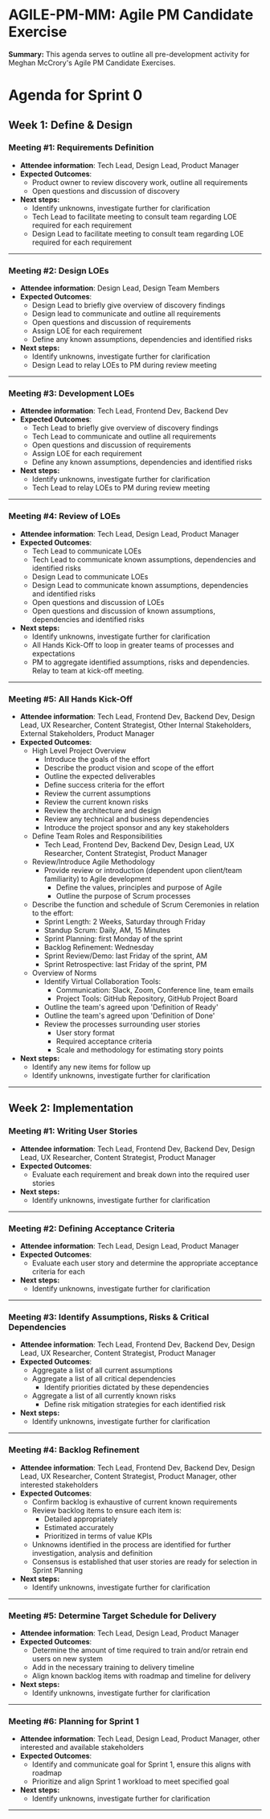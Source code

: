 # AGILE-PM-MM: Agile PM Candidate Exercise

**Summary:** This agenda serves to outline all pre-development activity for Meghan McCrory's Agile PM Candidate Exercises.

# Agenda for Sprint 0

## Week 1: Define & Design
### Meeting #1: Requirements Definition 
- **Attendee information**: Tech Lead, Design Lead, Product Manager
- **Expected Outcomes**:  
  - Product owner to review discovery work, outline all requirements  
  - Open questions and discussion of discovery  
- **Next steps:**
  - Identify unknowns, investigate further for clarification
  - Tech Lead to facilitate meeting to consult team regarding LOE required for each requirement
  - Design Lead to facilitate meeting to consult team regarding LOE required for each requirement
---
### Meeting #2: Design LOEs  
- **Attendee information**: Design Lead, Design Team Members
- **Expected Outcomes**: 
  - Design Lead to briefly give overview of discovery findings
  - Design lead to communicate and outline all requirements 
  - Open questions and discussion of requirements
  - Assign LOE for each requirement
  - Define any known assumptions, dependencies and identified risks
- **Next steps:**
  - Identify unknowns, investigate further for clarification
  - Design Lead to relay LOEs to PM during review meeting
---
### Meeting #3: Development LOEs  
- **Attendee information**: Tech Lead, Frontend Dev, Backend Dev
- **Expected Outcomes**: 
  - Tech Lead to briefly give overview of discovery findings
  - Tech Lead to communicate and outline all requirements 
  - Open questions and discussion of requirements
  - Assign LOE for each requirement
  - Define any known assumptions, dependencies and identified risks
- **Next steps:**
  - Identify unknowns, investigate further for clarification
  - Tech Lead to relay LOEs to PM during review meeting
---
### Meeting #4: Review of LOEs  
- **Attendee information**: Tech Lead, Design Lead, Product Manager
- **Expected Outcomes**: 
  - Tech Lead to communicate LOEs
  - Tech Lead to communicate known assumptions, dependencies and identified risks
  - Design Lead to communicate LOEs
  - Design Lead to communicate known assumptions, dependencies and identified risks
  - Open questions and discussion of LOEs
  - Open questions and discussion of known assumptions, dependencies and identified risks
- **Next steps:**
  - Identify unknowns, investigate further for clarification
  - All Hands Kick-Off to loop in greater teams of processes and expectations
  - PM to aggregate identified assumptions, risks and dependencies. Relay to team at kick-off meeting.
---
### Meeting #5: All Hands Kick-Off  
- **Attendee information**: Tech Lead, Frontend Dev, Backend Dev, Design Lead, UX Researcher, Content Strategist, Other Internal Stakeholders, External Stakeholders, Product Manager
- **Expected Outcomes**: 
  - High Level Project Overview
    - Introduce the goals of the effort
    - Describe the product vision and scope of the effort
    - Outline the expected deliverables
    - Define success criteria for the effort
    - Review the current assumptions
    - Review the current known risks
    - Review the architecture and design
    - Review any technical and business dependencies
    - Introduce the project sponsor and any key stakeholders
  - Define Team Roles and Responsibilities
    - Tech Lead, Frontend Dev, Backend Dev, Design Lead, UX Researcher, Content Strategist, Product Manager
  - Review/Introduce Agile Methodology
    - Provide review or introduction (dependent upon client/team familiarity) to Agile development
      - Define the values, principles and purpose of Agile
      - Outline the purpose of Scrum processes
  - Describe the function and schedule of Scrum Ceremonies in relation to the effort:
      - Sprint Length: 2 Weeks, Saturday through Friday
      - Standup Scrum: Daily, AM, 15 Minutes
      - Sprint Planning: first Monday of the sprint
      - Backlog Refinement: Wednesday
      - Sprint Review/Demo: last Friday of the sprint, AM
      - Sprint Retrospective: last Friday of the sprint, PM
  - Overview of Norms
    - Identify Virtual Collaboration Tools:
      - Communication: Slack, Zoom, Conference line, team emails
      - Project Tools: GitHub Repository, GitHub Project Board
    - Outline the team's agreed upon 'Definition of Ready'
    - Outline the team's agreed upon 'Definition of Done'
    - Review the processes surrounding user stories
      - User story format
      - Required acceptance criteria
      - Scale and methodology for estimating story points
- **Next steps:**
  - Identify any new items for follow up
  - Identify unknowns, investigate further for clarification
  
---  
## Week 2: Implementation
### Meeting #1: Writing User Stories  
- **Attendee information**: Tech Lead, Frontend Dev, Backend Dev, Design Lead, UX Researcher, Content Strategist, Product Manager
- **Expected Outcomes**: 
  - Evaluate each requirement and break down into the required user stories
- **Next steps:**
   - Identify unknowns, investigate further for clarification
---  
### Meeting #2: Defining Acceptance Criteria  
- **Attendee information**: Tech Lead, Design Lead, Product Manager
- **Expected Outcomes**: 
  - Evaluate each user story and determine the appropriate acceptance criteria for each
- **Next steps:**
  - Identify unknowns, investigate further for clarification
---  
### Meeting #3: Identify Assumptions, Risks & Critical Dependencies  
- **Attendee information**: Tech Lead, Frontend Dev, Backend Dev, Design Lead, UX Researcher, Content Strategist, Product Manager
- **Expected Outcomes**:   
  - Aggregate a list of all current assumptions
  - Aggregate a list of all critical dependencies
    - Identify priorities dictated by these dependencies
  - Aggregate a list of all currently known risks
    - Define risk mitigation strategies for each identified risk
- **Next steps:**
  - Identify unknowns, investigate further for clarification
---  
### Meeting #4: Backlog Refinement  
- **Attendee information**: Tech Lead, Frontend Dev, Backend Dev, Design Lead, UX Researcher, Content Strategist, Product Manager, other interested stakeholders
- **Expected Outcomes**:  
  - Confirm backlog is exhaustive of current known requirements
  - Review backlog items to ensure each item is:
    - Detailed appropriately
    - Estimated accurately
    - Prioritized in terms of value KPIs
  - Unknowns identified in the process are identified for further investigation, analysis and definition
  - Consensus is established that user stories are ready for selection in Sprint Planning
- **Next steps:**
  - Identify unknowns, investigate further for clarification
---  
### Meeting #5: Determine Target Schedule for Delivery  
- **Attendee information**: Tech Lead,  Design Lead, Product Manager
- **Expected Outcomes**: 
  - Determine the amount of time required to train and/or retrain end users on new system
  - Add in the necessary training to delivery timeline
  - Align known backlog items with roadmap and timeline for delivery
- **Next steps:**
  - Identify unknowns, investigate further for clarification
---  
### Meeting #6: Planning for Sprint 1  
- **Attendee information**: Tech Lead, Design Lead, Product Manager, other interested and available stakeholders
- **Expected Outcomes**: 
  - Identify and communicate goal for Sprint 1, ensure this aligns with roadmap
  - Prioritize and align Sprint 1 workload to meet specified goal
- **Next steps:**
  - Identify unknowns, investigate further for clarification
---  
